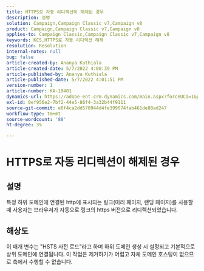 ```yaml
---
title: HTTPS로 자동 리디렉션이 해제된 경우
description: 설명
solution: Campaign,Campaign Classic v7,Campaign v8
product: Campaign,Campaign Classic v7,Campaign v8
applies-to: Campaign Classic,Campaign Classic v7,Campaign v8
keywords: KCS,HTTPS로 자동 리디렉션 해제
resolution: Resolution
internal-notes: null
bug: false
article-created-by: Ananya Kuthiala
article-created-date: 5/7/2022 4:00:39 PM
article-published-by: Ananya Kuthiala
article-published-date: 5/7/2022 4:01:51 PM
version-number: 1
article-number: KA-19401
dynamics-url: https://adobe-ent.crm.dynamics.com/main.aspx?forceUCI=1&pagetype=entityrecord&etn=knowledgearticle&id=0a8b07d3-1ece-ec11-a7b5-0022480a8e40
exl-id: 0ef956e2-7bf2-44e5-86f4-3a32b44f9111
source-git-commit: e8f4ca2dd578944d4fe399074fab461de88ad247
workflow-type: tm+mt
source-wordcount: '88'
ht-degree: 3%

---
```


# HTTPS로 자동 리디렉션이 해제된 경우

## 설명

특정 하위 도메인에 연결된 http에 표시되는 링크(미러 페이지, 랜딩 페이지)를 사용할 때 사용자는 브라우저가 자동으로 링크의 https 버전으로 리디렉션되었습니다.

## 해상도


이 매개 변수는 &quot;HSTS 사전 로드&quot;라고 하며 하위 도메인 생성 시 설정되고 기본적으로 상위 도메인에 연결됩니다. 이 작업은 제거하기가 어렵고 자체 도메인 호스팅이 없으므로 측에서 수행할 수 없습니다.
